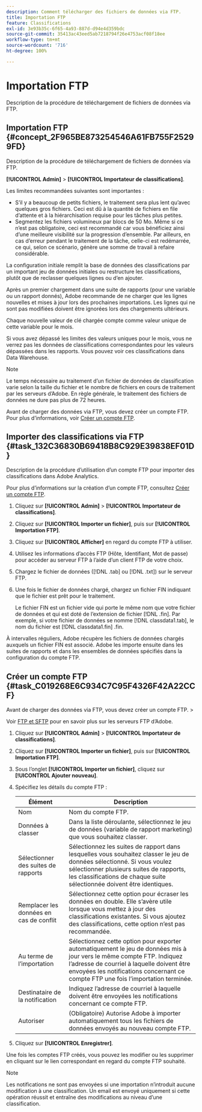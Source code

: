```yaml
---
description: Comment télécharger des fichiers de données via FTP.
title: Importation FTP
feature: Classifications
exl-id: 3e93b35c-6f65-4a93-887d-d94e4d359bdc
source-git-commit: 35413ac43eed5ab7218794f26e4753acf08f18ee
workflow-type: tm+mt
source-wordcount: '716'
ht-degree: 100%

---
```


# Importation FTP

Description de la procédure de téléchargement de fichiers de données via FTP.

## Importation FTP {#concept_2F965BE873254546A61FB755F25299FD}

Description de la procédure de téléchargement de fichiers de données via FTP.

**[!UICONTROL Admin]** > **[!UICONTROL Importateur de classifications]**.

Les limites recommandées suivantes sont importantes :

* S’il y a beaucoup de petits fichiers, le traitement sera plus lent qu’avec quelques gros fichiers. Ceci est dû à la quantité de fichiers en file d’attente et à la hiérarchisation requise pour les tâches plus petites.
* Segmentez les fichiers volumineux par blocs de 50 Mo. Même si ce n’est pas obligatoire, ceci est recommandé car vous bénéficiez ainsi d’une meilleure visibilité sur la progression d’ensemble. Par ailleurs, en cas d’erreur pendant le traitement de la tâche, celle-ci est redémarrée, ce qui, selon ce scénario, génère une somme de travail à refaire considérable.

La configuration initiale remplit la base de données des classifications par un important jeu de données initiales ou restructure les classifications, plutôt que de reclasser quelques lignes ou d’en ajouter.

Après un premier chargement dans une suite de rapports (pour une variable ou un rapport donnés), Adobe recommande de ne charger que les lignes nouvelles et mises à jour lors des prochaines importations. Les lignes qui ne sont pas modifiées doivent être ignorées lors des chargements ultérieurs.

Chaque nouvelle valeur de clé chargée compte comme valeur unique de cette variable pour le mois.

Si vous avez dépassé les limites des valeurs uniques pour le mois, vous ne verrez pas les données de classifications correspondantes pour les valeurs dépassées dans les rapports. Vous pouvez voir ces classifications dans Data Warehouse.

>[!NOTE]
>
>Le temps nécessaire au traitement d’un fichier de données de classification varie selon la taille du fichier et le nombre de fichiers en cours de traitement par les serveurs d’Adobe. En règle générale, le traitement des fichiers de données ne dure pas plus de 72 heures.

Avant de charger des données via FTP, vous devez créer un compte FTP. Pour plus d’informations, voir [Créer un compte FTP](/help/components/classifications/importer/c-uploading-saint-data-files-via-ftp.md#task_C019268E6C934C7C95F4326F42A22CCF).

## Importer des classifications via FTP {#task_132C36830B69418B8C929E39838EF01D}

Description de la procédure d’utilisation d’un compte FTP pour importer des classifications dans Adobe Analytics.

Pour plus d’informations sur la création d’un compte FTP, consultez    [Créer un compte FTP](/help/components/classifications/importer/c-uploading-saint-data-files-via-ftp.md#task_C019268E6C934C7C95F4326F42A22CCF).

1. Cliquez sur **[!UICONTROL Admin]** > **[!UICONTROL Importateur de classifications]**.
1. Cliquez sur **[!UICONTROL Importer un fichier]**, puis sur **[!UICONTROL Importation FTP]**.
1. Cliquez sur **[!UICONTROL Afficher]** en regard du compte FTP à utiliser.
1. Utilisez les informations d’accès FTP (Hôte, Identifiant, Mot de passe) pour accéder au serveur FTP à l’aide d’un client FTP de votre choix.
1. Chargez le fichier de données ([!DNL .tab] ou [!DNL .txt]) sur le serveur FTP.
1. Une fois le fichier de données chargé, chargez un fichier FIN indiquant que le fichier est prêt pour le traitement.

   Le fichier FIN est un fichier vide qui porte le même nom que votre fichier de données et qui est doté de l’extension de fichier [!DNL .fin]. Par exemple, si votre fichier de données se nomme [!DNL classdata1.tab], le nom du fichier est [!DNL classdata1.fin] .fin.

À intervalles réguliers, Adobe récupère les fichiers de données chargés auxquels un fichier FIN est associé. Adobe les importe ensuite dans les suites de rapports et dans les ensembles de données spécifiés dans la configuration du compte FTP.

## Créer un compte FTP {#task_C019268E6C934C7C95F4326F42A22CCF}

Avant de charger des données via FTP, vous devez créer un compte FTP. >

Voir [FTP et SFTP](https://experienceleague.adobe.com/docs/analytics/export/ftp-and-sftp/ftp-overview.html?lang=fr) pour en savoir plus sur les serveurs FTP d’Adobe.

1. Cliquez sur **[!UICONTROL Admin]** > **[!UICONTROL Importateur de classifications]**.
1. Cliquez sur **[!UICONTROL Importer un fichier]**, puis sur **[!UICONTROL Importation FTP]**.
1. Sous l’onglet **[!UICONTROL Importer un fichier]**, cliquez sur **[!UICONTROL Ajouter nouveau]**.
1. Spécifiez les détails du compte FTP :

   | Élément | Description |
   |---|---|
   | Nom | Nom du compte FTP. |
   | Données à classer | Dans la liste déroulante, sélectionnez le jeu de données (variable de rapport marketing) que vous souhaitez classer. |
   | Sélectionner des suites de rapports | Sélectionnez les suites de rapport dans lesquelles vous souhaitez classer le jeu de données sélectionné. Si vous voulez sélectionner plusieurs suites de rapports, les classifications de chaque suite sélectionnée doivent être identiques. |
   | Remplacer les données en cas de conflit | Sélectionnez cette option pour écraser les données en double. Elle s’avère utile lorsque vous mettez à jour des classifications existantes. Si vous ajoutez des classifications, cette option n’est pas recommandée. |
   | Au terme de l’importation | Sélectionnez cette option pour exporter automatiquement le jeu de données mis à jour vers le même compte FTP. Indiquez l’adresse de courriel à laquelle doivent être envoyées les notifications concernant ce compte FTP une fois l’importation terminée. |
   | Destinataire de la notification | Indiquez l’adresse de courriel à laquelle doivent être envoyées les notifications concernant ce compte FTP. |
   | Autoriser | (Obligatoire) Autorise Adobe à importer automatiquement tous les fichiers de données envoyés au nouveau compte FTP. |

1. Cliquez sur **[!UICONTROL Enregistrer]**.

Une fois les comptes FTP créés, vous pouvez les modifier ou les supprimer en cliquant sur le lien correspondant en regard du compte FTP souhaité.

>[!NOTE]
>
>Les notifications ne sont pas envoyées si une importation n’introduit aucune modification à une classification. Un email est envoyé uniquement si cette opération réussit et entraîne des modifications au niveau d’une classification.
